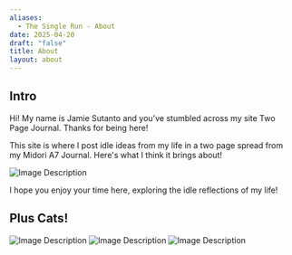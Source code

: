 ```yaml
---
aliases:
  - The Single Run - About
date: 2025-04-20
draft: "false"
title: About
layout: about
---
```

## Intro

Hi! My name is Jamie Sutanto and you've stumbled across my site Two Page Journal.  Thanks for being here!

This site is where I post idle  ideas from my life in a two page spread from my Midori A7 Journal.  Here's what I think it brings about!

![Image Description](/images/20250429%20-%20Two%20Page%20Journal.jpeg)


I hope you enjoy your time here, exploring the idle reflections of my life!

## Plus Cats!
![Image Description](/images/20250503%20-%20Cats%20Give%20Humans%20Take%20-%20Lady%20Gray.jpeg)
![Image Description](/images/20250503%20-%20Cats%20Give%20Humans%20Take%20-%20Maitri.jpeg)
![Image Description](/images/20250503%20-%20Cats%20Give%20Humans%20Take%20-%20Together.jpeg)